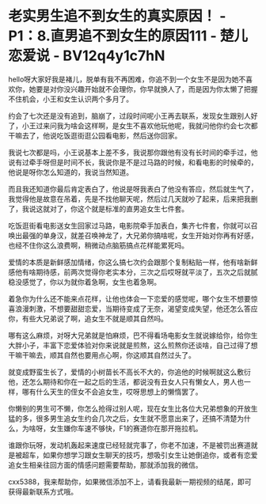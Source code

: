 # 老实男生追不到女生的真实原因！ - P1：8.直男追不到女生的原因111 - 楚儿恋爱说 - BV12q4y1c7hN

hello呀大家好我是褚儿，脱单有我不再困难，你追不到一个女生不是因为她不喜欢你，她要是对你没兴趣开始就不会理你，你早就换人了，而是因为你太懒了把握不住机会，小王和女生认识两个多月了。

约会了七次还是没有追到，脑崩了，过段时间呢小王再去联系，发现女生跟别人好了，小王过来问我为啥会这样啊，是女生不喜欢他玩他呢，我就问他你约会七次都干嘛去了，他说吃饭逛街逛公园看电影，然后送你回家。

我说七次都是吗，小王说基本上差不多，我说那你跟他有没有长时间的牵手过，他说有过牵手呀但是时间不长，我说你是不是过马路的时候，和看电影的时候牵的，他说是呀你怎么知道的，我说当然知道。

而且我还知道你最后肯定表白了，他说是呀我表白了他没有答应，然后就生气了，我觉得他是故意在吊着，先是不找他聊天呢，然后过几天就吵了起来，后来把我删了，我说这就对了，你这个就是标准的直男追女生七件套。

吃饭逛街看电影送女生回家过马路，电影院牵手加表白，集齐七件套，你就可以召唤出最强的单身汉，就差召唤神龙了，大兄弟你搞啥呢，女生开始对你再有好感，也经不住你这么浪费啊，稍微动点脑筋搞点花样能累死吗。

爱情的本质是新鲜感加情绪，你这么搞七次约会跟那个复制粘贴一样，他有啥新鲜感他有啥期待感，前两次觉得你老实本分，三次之后哎呀就平淡了，五次之后就腻稳没感觉了，你以为就你着急啊，女生也着急啊。

着急你为什么还不能来点花样，让他也体会一下恋爱的感觉呢，哪个女生不想要惊喜浪漫刺激，不想要甜甜恋爱，当期待变成了无奈，渴望变成失望，他还怎么答应你，有些大兄弟说了啊，追女生不就是顺其自然吗。

哪有这么麻烦，对呀大兄弟就是怕麻烦，巴不得看场电影女生就说嫁给你，给你生大胖小子，丰富下恋爱体验对你来说就是煎熬，这么煎熬你还谈啥，自己过得了想干嘛干嘛去，顺其自然也要用点心啊，你这顺其自然过头了。

就变成野蛮生长了，爱情的小树苗长不高长不大的，你追他的时候啊就这么敷衍他，还怎么期待和你在一起之后的生活，都说没有丑女人只有懒女人，男人也一样，哪有什么天生的侄女不会追女生，哎呀思想上的懒惰罢了。

你懒别的男生可不懒，你怎么抢得过别人呢，现在女生比各位大兄弟想象的开放生猛的多，很多男生追女生约会几次之后，女生就不愿意出来了，还搞不清楚为什么，为啥呀，女生嫌你车速不够快，F1的赛道你在那开拖拉机。

谁跟你玩呀，发动机轰起来速度已经轻就完事了，你老不加速，不是被罚出赛道就是被超车，如果你想学习跟女生聊天的技巧，想吸引女生让她倒追你，或者有恋爱追女生相亲往回方面的情感问题需要帮助，那就添加我的微信。

cxx5388，我来帮助你，如果微信添加不上，请看我最新一期视频的结尾，即可获得最新联系方式哦。